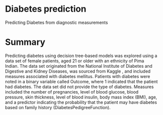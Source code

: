 # Diabetes prediction
Predicting Diabetes from diagnostic measurements

# Summary
Predicting diabetes using decision tree-based models was explored using a data set of female patients, aged 21 or older with an ethnicity of Pima Indian. The data set originated from the National Institute of Diabetes and Digestive and Kidney Diseases, was sourced from Kaggle , and included measures associated with diabetes mellitus. Patients with diabetes were noted in a binary variable called Outcome, where 1 indicated that the patient had diabetes. The data set did not provide the type of diabetes. Measures included the number of pregnancies, level of blood glucose, blood pressure, skin thickness, level of blood insulin, body mass index (BMI), age, and a predictor indicating the probability that the patient may have diabetes based on family history (DiabetesPedigreeFunction). 
